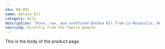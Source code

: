 ```yaml
---
sku: BO-001
name: Batana Oil
category: Oils
description: 'Pure, raw, and unrefined Batana Oil from La Mosquitia, Honduras.'
sourcing: Directly from the Tawira people.
---
```

This is the body of the product page.
